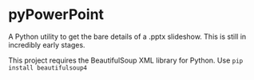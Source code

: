 pyPowerPoint
============

A Python utility to get the bare details of a .pptx slideshow. This is still in incredibly early stages.

This project requires the BeautifulSoup XML library for Python. Use `pip install beautifulsoup4`
